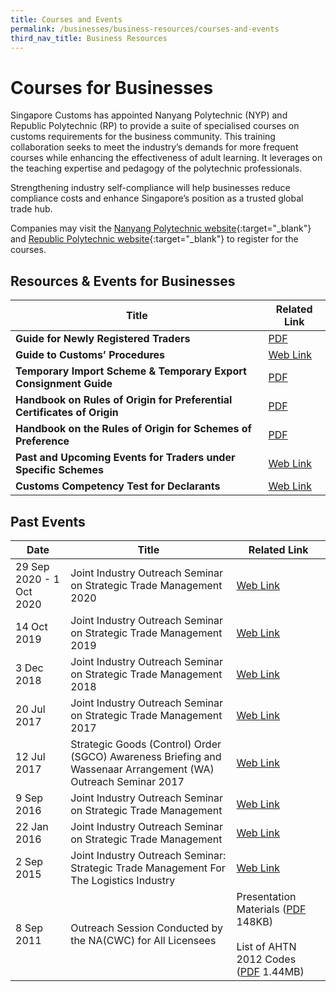 ```yaml
---
title: Courses and Events
permalink: /businesses/business-resources/courses-and-events
third_nav_title: Business Resources
---
```



# Courses for Businesses

Singapore Customs has appointed Nanyang Polytechnic (NYP) and Republic Polytechnic (RP) to provide a suite of specialised courses on customs requirements for the business community. This training collaboration seeks to meet the industry’s demands for more frequent courses while enhancing the effectiveness of adult learning. It leverages on the teaching expertise and pedagogy of the polytechnic professionals.  

Strengthening industry self-compliance will help businesses reduce compliance costs and enhance Singapore’s position as a trusted global trade hub.  

Companies may visit the  [Nanyang Polytechnic website](https://www.nyp.edu.sg/schools/sbm/lifelong-learning.html?id=other-short-courses){:target="_blank"}
  and  [Republic Polytechnic website](https://www.rp.edu.sg/ace/course-summary?searchKeyword=customs){:target="_blank"}
  to register for the courses.


## Resources & Events for Businesses

| Title | Related Link |
|--|--|
| **Guide for Newly Registered Traders** | [PDF](/documents/businesses/eguide-for-newly-registered-traders-updated-as-of-19-apr-2016.pdf) |
| **Guide to Customs’ Procedures** | [Web Link](https://www.customs.gov.sg/businesses/business-resources/elearning) |
| **Temporary Import Scheme & Temporary Export Consignment Guide** | [PDF](/documents/businesses/temporary-import-scheme-temporary-export-consigment-guide.pdf) |
| **Handbook on Rules of Origin for Preferential Certificates of Origin** | [PDF](/documents/businesses/handbookonrooforpcomar2020TTttsb.pdf) |
| **Handbook on the Rules of Origin for Schemes of Preference** | [PDF](/documents/businesses/handbookonrooforschemeofpreferencesttsbMar2020.pdf) |
| **Past and Upcoming Events for Traders under Specific Schemes** | [Web Link](/businesses/business-resources/courses-and-events/events-for-traders) |
| **Customs Competency Test for Declarants** | [Web Link](https://go.gov.sg/sc401) |



## Past Events

| Date | Title | Related Link |
|---|---|---|
|29 Sep 2020 - 1 Oct 2020|Joint Industry Outreach Seminar on Strategic Trade Management 2020|[Web Link](/businesses/business-resources/courses-and-events/joint-industry-outreach-on-strategic-trade-management-2020)|
|14 Oct 2019|Joint Industry Outreach Seminar on Strategic Trade Management 2019|[Web Link](/businesses/business-resources/courses-and-events/joint-industry-outreach-on-strategic-trade-management-2019)|
| 3 Dec 2018 | Joint Industry Outreach Seminar on Strategic Trade Management 2018 | [Web Link](/businesses/business-resources/courses-and-events/joint-industry-outreach-on-strategic-trade-management-2018) |
| 20 Jul 2017 | Joint Industry Outreach Seminar on Strategic Trade Management 2017 | [Web Link](/businesses/business-resources/courses-and-events/joint-industry-outreach-on-strategic-trade-management-2017) |
| 12 Jul 2017 | Strategic Goods (Control) Order (SGCO) Awareness Briefing and Wassenaar Arrangement (WA) Outreach Seminar 2017 | [Web Link](/businesses/strategic-goods-control/courses-and-events/sgco-awareness-briefing-and-wa-outreach-seminar) |
| 9 Sep 2016 | Joint Industry Outreach Seminar on Strategic Trade Management | [Web Link](/businesses/business-resources/courses-and-events/joint-industry-outreach-seminar-on-strategic-trade-management-sep-2016) |
| 22 Jan 2016 | Joint Industry Outreach Seminar on Strategic Trade Management | [Web Link](/businesses/business-resources/courses-and-events/joint-industry-outreach-seminar-on-strategic-trade-management-jan-2016) |
| 2 Sep 2015 | Joint Industry Outreach Seminar: Strategic Trade Management For The Logistics Industry | [Web Link](/businesses/business-resources/courses-and-events/application-for-customs-strategic-goods-control-course) |
| 8 Sep 2011 | Outreach Session Conducted by the NA(CWC) for All Licensees | Presentation Materials ([PDF](/documents/businesses/cwcoutreachsessionbynacwc8sep2011.pdf) 148KB) <br><br> List of AHTN 2012 Codes  ([PDF](/documents/businesses/cwchscodesahtn2007and2012.pdf) 1.44MB) |
